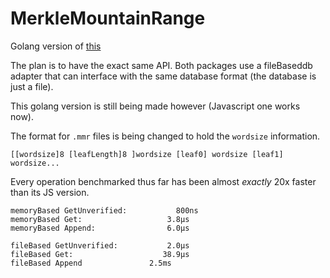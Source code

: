 # MerkleMountainRange
Golang version of [this](https://github.com/zmitton/merkle-mountain-range)

The plan is to have the exact same API. Both packages use a fileBaseddb adapter that can interface with the same database format (the database is just a file).

This golang version is still being made however (Javascript one works now).

The format for `.mmr` files is being changed to hold the  `wordsize` information.
```
[[wordsize]8 [leafLength]8 ]wordsize [leaf0] wordsize [leaf1] wordsize...
```

Every operation benchmarked thus far has been almost _exactly_ 20x faster than its JS version.

```
memoryBased GetUnverified:           800ns
memoryBased Get:                   3.8µs
memoryBased Append:                6.0µs

fileBased GetUnverified:           2.0µs
fileBased Get:                    38.9µs
fileBased Append               2.5ms
```

<!-- 
notes
/*
make a reverse getNodePosition function (getLeafIndex?), and in the test, do a loop to
100,000 testing each result against its inverse function (actually is this possible? consider the fact that some nodes dont have a cooresponding leaf).
name change: targetIndex -> targetNodeIndex (in mountainpositions function)
 - remember to move metadata in `.mmr` in js implimentation (this is major version bump)
 - add `serialize()` method to db api and add `fromSerialized()` to membased db
 - add `getUnverified()` method to js api (note: has to check leaflength)
*/

nodes (map[int64][]byte):
{ 
  30 : 0x1234567890,
  33 : 0x2143658709,
  34 : 0x1234123434
}

encodable version ([][][]byte):
[
  [12,34],
  [
    [1e],
    [12,34,56,78,90]
  ],
  [
    [21],
    [21,43,65,87,09]
  ],
  [
    [22],
    [12,34,12,34,34]
  ]
]

 -->
